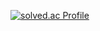 [![solved.ac
Profile](http://mazassumnida.wtf/api/mini/generate_badge?boj=dpjungmin)](https://solved.ac/dpjungmin)
